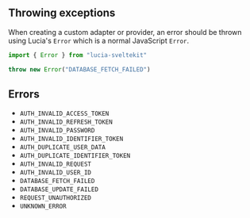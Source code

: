 ## Throwing exceptions

When creating a custom adapter or provider, an error should be thrown using Lucia's `Error` which is a normal JavaScript `Error`.

```ts
import { Error } from "lucia-sveltekit"

throw new Error("DATABASE_FETCH_FAILED")
```

## Errors

- `AUTH_INVALID_ACCESS_TOKEN`
- `AUTH_INVALID_REFRESH_TOKEN`
- `AUTH_INVALID_PASSWORD`
- `AUTH_INVALID_IDENTIFIER_TOKEN`
- `AUTH_DUPLICATE_USER_DATA`
- `AUTH_DUPLICATE_IDENTIFIER_TOKEN`
- `AUTH_INVALID_REQUEST`
- `AUTH_INVALID_USER_ID`
- `DATABASE_FETCH_FAILED`
- `DATABASE_UPDATE_FAILED`
- `REQUEST_UNAUTHORIZED`
- `UNKNOWN_ERROR`